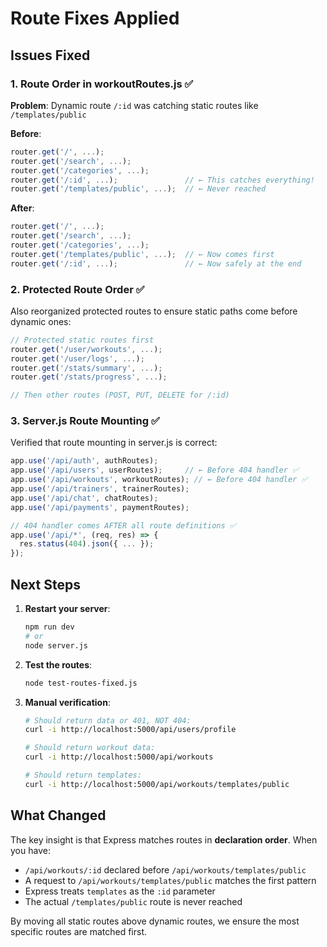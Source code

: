 # Route Fixes Applied

## Issues Fixed

### 1. Route Order in workoutRoutes.js ✅

**Problem**: Dynamic route `/:id` was catching static routes like `/templates/public`

**Before**:

```javascript
router.get('/', ...);
router.get('/search', ...);
router.get('/categories', ...);
router.get('/:id', ...);               // ← This catches everything!
router.get('/templates/public', ...);  // ← Never reached
```

**After**:

```javascript
router.get('/', ...);
router.get('/search', ...);
router.get('/categories', ...);
router.get('/templates/public', ...);  // ← Now comes first
router.get('/:id', ...);               // ← Now safely at the end
```

### 2. Protected Route Order ✅

Also reorganized protected routes to ensure static paths come before dynamic ones:

```javascript
// Protected static routes first
router.get('/user/workouts', ...);
router.get('/user/logs', ...);
router.get('/stats/summary', ...);
router.get('/stats/progress', ...);

// Then other routes (POST, PUT, DELETE for /:id)
```

### 3. Server.js Route Mounting ✅

Verified that route mounting in server.js is correct:

```javascript
app.use('/api/auth', authRoutes);
app.use('/api/users', userRoutes);     // ← Before 404 handler ✅
app.use('/api/workouts', workoutRoutes); // ← Before 404 handler ✅
app.use('/api/trainers', trainerRoutes);
app.use('/api/chat', chatRoutes);
app.use('/api/payments', paymentRoutes);

// 404 handler comes AFTER all route definitions ✅
app.use('/api/*', (req, res) => {
  res.status(404).json({ ... });
});
```

## Next Steps

1. **Restart your server**:

   ```bash
   npm run dev
   # or
   node server.js
   ```

2. **Test the routes**:

   ```bash
   node test-routes-fixed.js
   ```

3. **Manual verification**:

   ```bash
   # Should return data or 401, NOT 404:
   curl -i http://localhost:5000/api/users/profile

   # Should return workout data:
   curl -i http://localhost:5000/api/workouts

   # Should return templates:
   curl -i http://localhost:5000/api/workouts/templates/public
   ```

## What Changed

The key insight is that Express matches routes in **declaration order**. When you have:

- `/api/workouts/:id` declared before `/api/workouts/templates/public`
- A request to `/api/workouts/templates/public` matches the first pattern
- Express treats `templates` as the `:id` parameter
- The actual `/templates/public` route is never reached

By moving all static routes above dynamic routes, we ensure the most specific routes are matched first.
